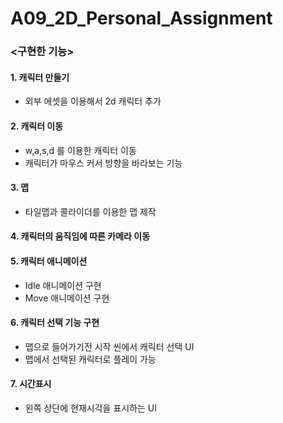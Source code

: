 # A09_2D_Personal_Assignment

### <구현한 기능>
#### 1. 캐릭터 만들기 
   - 외부 에셋을 이용해서 2d 캐릭터 추가
#### 2. 캐릭터 이동 &nbsp;
   - w,a,s,d 를 이용한 캐릭터 이동
   - 캐릭터가 마우스 커서 방향을 바라보는 기능
#### 3. 맵
   - 타일맵과 콜라이더를 이용한 맵 제작
#### 4. 캐릭터의 움직임에 따른 카메라 이동
#### 5. 캐릭터 애니메이션
   - Idle 애니메이션 구현
   - Move 애니메이션 구현
#### 6. 캐릭터 선택 기능 구현
   - 맵으로 들어가기전 시작 씬에서 캐릭터 선택 UI
   - 맵에서 선택된 캐릭터로 플레이 가능
#### 7. 시간표시
   - 왼쪽 상단에 현재시각을 표시하는 UI
